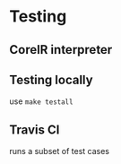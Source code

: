 # Testing

## CoreIR interpreter

## Testing locally
use `make testall`

## Travis CI
runs a subset of test cases